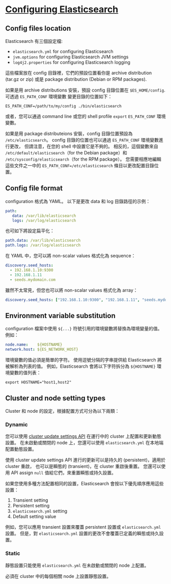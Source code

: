 # [Configuring Elasticsearch](https://www.elastic.co/guide/en/elasticsearch/reference/current/settings.html)

## Config files location

Elasticsearch 有三個設定檔:

* `elasticsearch.yml` for configuring Elasticsearch
* `jvm.options` for configuring Elasticsearch JVM settings
* `log4j2.properties` for configuring Elasticsearch logging

這些檔案放在 config 目錄裡，它們的預設位置看你是 archive distribution (tar.gz or zip) 或是 package distribution (Debian or RPM packages).

如果是用 archive distributions 安裝，預設 config 目錄位置在 `$ES_HOME/config`. 
可透過 `ES_PATH_CONF` 環境變數 變更目錄的位置如下：

    ES_PATH_CONF=/path/to/my/config ./bin/elasticsearch

或者，您可以通過 command line 或您的 shell profile `export` `ES_PATH_CONF` 環境變數。

如果是用 package distributeions 安裝，config 目錄位置預設為 `/etc/elasticsearch`。
config 目錄的位置也可以通過 `ES_PATH_CONF` 環境變數進行更改，
但請注意，在您的 shell 中設置它是不夠的。
相反的，這個變數來自 `/etc/default/elasticsearch`（for the Debian package）和 `/etc/sysconfig/elasticsearch`（for the RPM package）。
您需要相應地編輯這些文件之一中的 `ES_PATH_CONF=/etc/elasticsearch` 條目以更改配置目錄位置。

## Config file format

configuration 格式為 YAML。
以下是更改 data 和 log 目錄路徑的示例：

```yaml
path:
   data: /var/lib/elasticsearch
   logs: /var/log/elasticsearch
```

也可如下將設定扁平化：

```yaml
path.data: /var/lib/elasticsearch
path.logs: /var/log/elasticsearch
```

在 YAML 中，您可以將 non-scalar values 格式化為 sequence：

```yaml
discovery.seed_hosts:
  - 192.168.1.10:9300
  - 192.168.1.11
  - seeds.mydomain.com
```

雖然不太常見，但您也可以將 non-scalar values 格式化為 array：

```yaml
discovery.seed_hosts: ["192.168.1.10:9300", "192.168.1.11", "seeds.mydomain.com"]
```

## Environment variable substitution

configuration 檔案中使用 `${...}` 符號引用的環境變數將替換為環境變量的值。例如：

```yaml
node.name:    ${HOSTNAME}
network.host: ${ES_NETWORK_HOST}
```

環境變數的值必須是簡單的字符。
使用逗號分隔的字串提供給 Elasticsearch 將被解析為列表的值。
例如，Elasticsearch 會將以下字符拆分為 `${HOSTNAME}` 環境變數的值列表：

    export HOSTNAME="host1,host2"

## Cluster and node setting types

Cluster 和 node 的設定，根據配置方式可分為以下兩類：

### Dynamic

您可以使用 [cluster update settings API](https://www.elastic.co/guide/en/elasticsearch/reference/current/cluster-update-settings.html) 在運行中的 cluster 上配置和更新動態設置。
在未啟動或關閉的 node 上，您還可以使用 `elasticsearch.yml` 在本地端 配置動態設置。

使用 cluster update settings API 進行的更新可以是持久的 (persistent)，適用於 cluster 重啟，
也可以是瞬態的 (transient)，在 cluster 重啟後重置。
您還可以使用 API assign `null` 值給它們，來重置瞬態或持久設置。

如果您使用多種方法配置相同的設置，Elasticsearch 會按以下優先順序應用這些設置：

1. Transient setting
2. Persistent setting
3. `elasticsearch.yml` setting
4. Default setting value

例如，您可以應用 transient 設置來覆蓋 persistent 設置或 `elasticsearch.yml` 設置。
但是，對 `elasticsearch.yml` 設置的更改不會覆蓋已定義的瞬態或持久設置。

### Static

靜態設置只能使用 `elasticsearch.yml` 在未啟動或關閉的 node 上配置。

必須在 cluster 中的每個相關 node 上設置靜態設置。
